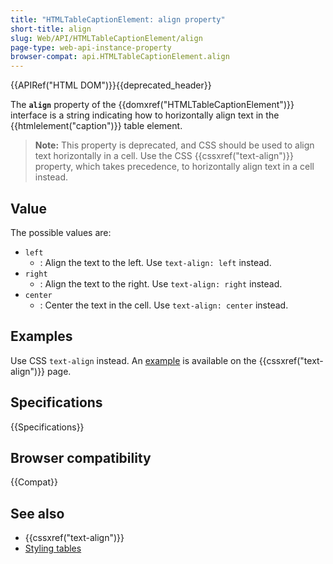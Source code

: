 ```yaml
---
title: "HTMLTableCaptionElement: align property"
short-title: align
slug: Web/API/HTMLTableCaptionElement/align
page-type: web-api-instance-property
browser-compat: api.HTMLTableCaptionElement.align
---
```


{{APIRef("HTML DOM")}}{{deprecated_header}}

The **`align`** property of the {{domxref("HTMLTableCaptionElement")}} interface is a string indicating how to horizontally align text in the {{htmlelement("caption")}} table element.

> **Note:** This property is deprecated, and CSS should be used to align text horizontally in a cell. Use the CSS {{cssxref("text-align")}} property, which takes precedence, to horizontally align text in a cell instead.

## Value

The possible values are:

- `left`
  - : Align the text to the left. Use `text-align: left` instead.
- `right`
  - : Align the text to the right. Use `text-align: right` instead.
- `center`
  - : Center the text in the cell. Use `text-align: center` instead.

## Examples

Use CSS `text-align` instead. An [example](/en-US/docs/Web/CSS/text-align#table_alignment) is available on the {{cssxref("text-align")}} page.

## Specifications

{{Specifications}}

## Browser compatibility

{{Compat}}

## See also

- {{cssxref("text-align")}}
- [Styling tables](/en-US/docs/Learn/CSS/Building_blocks/Styling_tables)
